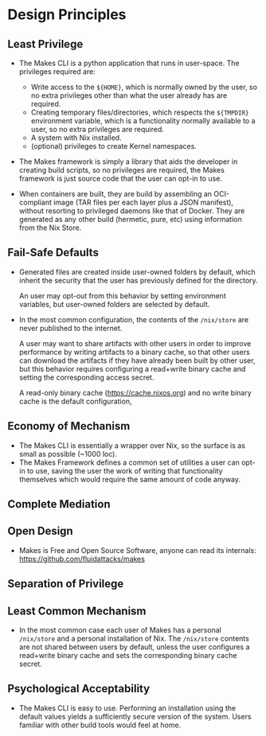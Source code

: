# Design Principles

## Least Privilege

- The Makes CLI is a python application that runs in user-space.
  The privileges required are:

    - Write access to the `${HOME}`,
      which is normally owned by the user,
      so no extra privileges
      other than what the user already has are required.
    - Creating temporary files/directories,
      which respects the `${TMPDIR}` environment variable,
      which is a functionality normally available to a user,
      so no extra privileges are required.
    - A system with Nix installed.
    - (optional) privileges to create Kernel namespaces.

- The Makes framework is simply a library
  that aids the developer in creating build scripts,
  so no privileges are required,
  the Makes framework is just source code
  that the user can opt-in to use.

- When containers are built,
  they are build by assembling an OCI-compliant image
  (TAR files per each layer plus a JSON manifest),
  without resorting to privileged daemons like that of Docker.
  They are generated as any other build (hermetic, pure, etc)
  using information from the Nix Store.

## Fail-Safe Defaults

- Generated files are created inside user-owned folders by default,
  which inherit the security
  that the user has previously defined for the directory.

  An user may opt-out from this behavior by setting environment variables,
  but user-owned folders are selected by default.

- In the most common configuration,
  the contents of the `/nix/store`
  are never published to the internet.

  A user may want to share artifacts with other users
  in order to improve performance
  by writing artifacts to a binary cache,
  so that other users can download the artifacts
  if they have already been built by other user,
  but this behavior
  requires configuring a read+write binary cache
  and setting the corresponding access secret.

  A read-only binary cache (<https://cache.nixos.org>)
  and no write binary cache
  is the default configuration,

## Economy of Mechanism

- The Makes CLI is essentially a wrapper over Nix,
  so the surface is as small as possible (~1000 loc).
- The Makes Framework defines a common set of utilities
  a user can opt-in to use,
  saving the user the work of writing that functionality themselves
  which would require the same amount of code anyway.

## Complete Mediation

## Open Design

- Makes is Free and Open Source Software,
    anyone can read its internals:
    https://github.com/fluidattacks/makes

## Separation of Privilege

## Least Common Mechanism

- In the most common case
    each user of Makes has a personal `/nix/store`
    and a personal installation of Nix.
    The `/nix/store` contents are not shared between users by default,
    unless the user configures a read+write binary cache
    and sets the corresponding binary cache secret.

## Psychological Acceptability

- The Makes CLI is easy to use.
    Performing an installation using the default values
    yields a sufficiently secure version of the system.
    Users familiar with other build tools would feel at home.
